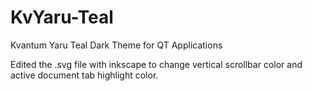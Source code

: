 # KvYaru-Teal

Kvantum Yaru Teal Dark Theme for QT Applications

Edited the .svg file with inkscape to change vertical scrollbar color and active document tab highlight color.


